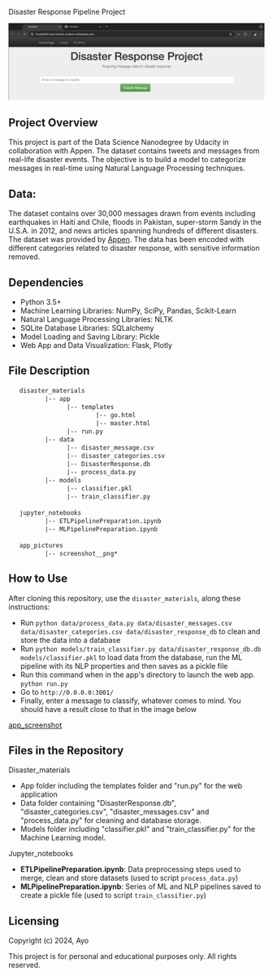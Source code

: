 Disaster Response Pipeline Project

![Homepage](app_pictures/Screenshot%202024-09-22%20at%2001.20.18.png)

## Project Overview
This project is part of the Data Science Nanodegree by Udacity in collaboration with Appen. The dataset contains tweets and messages from real-life disaster events. The objective is to build a model to categorize messages in real-time using Natural Language Processing techniques.

## Data:

The dataset contains over 30,000 messages drawn from events including earthquakes in Haiti and Chile, floods in Pakistan, super-storm Sandy in the U.S.A. in 2012, and news articles spanning hundreds of different disasters. The dataset was provided by [Appen](https://www.appen.com/). The data has been encoded with different categories related to disaster response, with sensitive information removed.


## Dependencies

* Python 3.5+
* Machine Learning Libraries: NumPy, SciPy, Pandas, Scikit-Learn
* Natural Language Processing Libraries: NLTK
* SQLite Database Libraries: SQLalchemy
* Model Loading and Saving Library: Pickle
* Web App and Data Visualization: Flask, Plotly


## File Description
       disaster_materials
              |-- app
                    |-- templates
                            |-- go.html
                            |-- master.html
                    |-- run.py
              |-- data
                    |-- disaster_message.csv
                    |-- disaster_categories.csv
                    |-- DisasterResponse.db
                    |-- process_data.py
              |-- models
                    |-- classifier.pkl
                    |-- train_classifier.py
                    
       jupyter_notebooks
              |-- ETLPipelinePreparation.ipynb 
              |-- MLPipelinePreparation.ipynb
              
       app_pictures
              |-- screenshot__png*
          
## How to Use

After cloning this repository, use the `disaster_materials`, along these instructions:

* Run `python data/process_data.py data/disaster_messages.csv data/disaster_categories.csv data/disaster_response_db` to clean and store the data into a database
* Run `python models/train_classifier.py data/disaster_response_db.db models/classifier.pkl` to load data from the database, run the ML pipeline with its NLP properties and then saves as a pickle file
* Run this command when in the app's directory to launch the web app. `python run.py`
* Go to `http://0.0.0.0:3001/`
* Finally, enter a message to classify, whatever comes to mind. You should have a result close to that in the image below

[app_screenshot](app_pictures/Screenshot%202024-09-22%20at%2001.22.00.png) 


## Files in the Repository

Disaster_materials
* App folder including the templates folder and "run.py" for the web application
* Data folder containing "DisasterResponse.db", "disaster_categories.csv", "disaster_messages.csv" and "process_data.py" for cleaning and database storage.
* Models folder including "classifier.pkl" and "train_classifier.py" for the Machine Learning model.

Jupyter_notebooks
* **ETLPipelinePreparation.ipynb**: Data preprocessing steps used to merge, clean and store datasets (used to script `process_data.py`)
* **MLPipelinePreparation.ipynb**: Series of ML and NLP pipelines saved to create a pickle file (used to script `train_classifier.py`)


## Licensing
Copyright (c) 2024, Ayo

This project is for personal and educational purposes only. All rights reserved.
